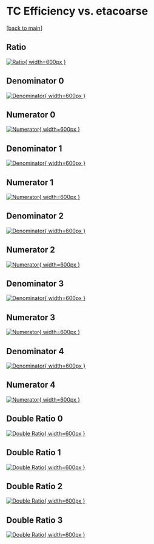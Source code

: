 # TC Efficiency vs. etacoarse

[[back to main](./)]



## Ratio

[![Ratio](../mtv/var/TC_base_211_-1_eff_etacoarse.png){ width=600px }](../mtv/var/TC_base_211_-1_eff_etacoarse.pdf)

## Denominator 0

[![Denominator](../mtv/den/TC_base_211_-1_eff_etacoarse_den0.png){ width=600px }](../mtv/den/TC_base_211_-1_eff_etacoarse_den0.pdf)

## Numerator 0

[![Numerator](../mtv/num/TC_base_211_-1_eff_etacoarse_num0.png){ width=600px }](../mtv/num/TC_base_211_-1_eff_etacoarse_num0.pdf)

## Denominator 1

[![Denominator](../mtv/den/TC_base_211_-1_eff_etacoarse_den1.png){ width=600px }](../mtv/den/TC_base_211_-1_eff_etacoarse_den1.pdf)

## Numerator 1

[![Numerator](../mtv/num/TC_base_211_-1_eff_etacoarse_num1.png){ width=600px }](../mtv/num/TC_base_211_-1_eff_etacoarse_num1.pdf)

## Denominator 2

[![Denominator](../mtv/den/TC_base_211_-1_eff_etacoarse_den2.png){ width=600px }](../mtv/den/TC_base_211_-1_eff_etacoarse_den2.pdf)

## Numerator 2

[![Numerator](../mtv/num/TC_base_211_-1_eff_etacoarse_num2.png){ width=600px }](../mtv/num/TC_base_211_-1_eff_etacoarse_num2.pdf)

## Denominator 3

[![Denominator](../mtv/den/TC_base_211_-1_eff_etacoarse_den3.png){ width=600px }](../mtv/den/TC_base_211_-1_eff_etacoarse_den3.pdf)

## Numerator 3

[![Numerator](../mtv/num/TC_base_211_-1_eff_etacoarse_num3.png){ width=600px }](../mtv/num/TC_base_211_-1_eff_etacoarse_num3.pdf)

## Denominator 4

[![Denominator](../mtv/den/TC_base_211_-1_eff_etacoarse_den4.png){ width=600px }](../mtv/den/TC_base_211_-1_eff_etacoarse_den4.pdf)

## Numerator 4

[![Numerator](../mtv/num/TC_base_211_-1_eff_etacoarse_num4.png){ width=600px }](../mtv/num/TC_base_211_-1_eff_etacoarse_num4.pdf)

## Double Ratio 0

[![Double Ratio](../mtv/ratio/TC_base_211_-1_eff_etacoarse_ratio0.png){ width=600px }](../mtv/ratio/TC_base_211_-1_eff_etacoarse_ratio0.pdf)

## Double Ratio 1

[![Double Ratio](../mtv/ratio/TC_base_211_-1_eff_etacoarse_ratio1.png){ width=600px }](../mtv/ratio/TC_base_211_-1_eff_etacoarse_ratio1.pdf)

## Double Ratio 2

[![Double Ratio](../mtv/ratio/TC_base_211_-1_eff_etacoarse_ratio2.png){ width=600px }](../mtv/ratio/TC_base_211_-1_eff_etacoarse_ratio2.pdf)

## Double Ratio 3

[![Double Ratio](../mtv/ratio/TC_base_211_-1_eff_etacoarse_ratio3.png){ width=600px }](../mtv/ratio/TC_base_211_-1_eff_etacoarse_ratio3.pdf)

